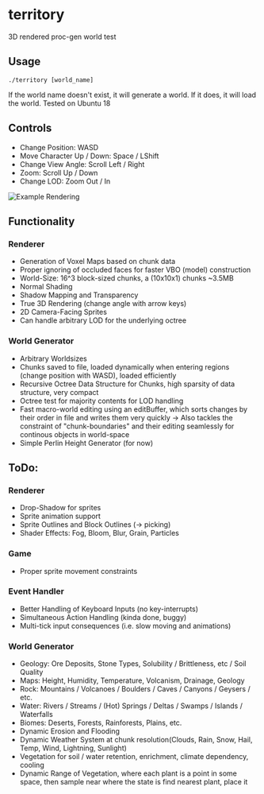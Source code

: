 # territory
3D rendered proc-gen world test

## Usage
    ./territory [world_name]
If the world name doesn't exist, it will generate a world. If it does, it will load the world. Tested on Ubuntu 18

## Controls
- Change Position: WASD
- Move Character Up / Down: Space / LShift
- Change View Angle: Scroll Left / Right
- Zoom: Scroll Up / Down
- Change LOD: Zoom Out / In

![Example Rendering](https://github.com/weigert/territory/blob/master/territory.png)

## Functionality
### Renderer
- Generation of Voxel Maps based on chunk data
- Proper ignoring of occluded faces for faster VBO (model) construction
- World-Size: 16^3 block-sized chunks, a (10x10x1) chunks ~3.5MB
- Normal Shading
- Shadow Mapping and Transparency
- True 3D Rendering (change angle with arrow keys)
- 2D Camera-Facing Sprites
- Can handle arbitrary LOD for the underlying octree

### World Generator
- Arbitrary Worldsizes
- Chunks saved to file, loaded dynamically when entering regions (change position with WASD), loaded efficiently
- Recursive Octree Data Structure for Chunks, high sparsity of data structure, very compact
- Octree test for majority contents for LOD handling
- Fast macro-world editing using an editBuffer, which sorts changes by their order in file and writes them very quickly
  -> Also tackles the constraint of "chunk-boundaries" and their editing seamlessly for continous objects in world-space
- Simple Perlin Height Generator (for now)

## ToDo:
### Renderer
- Drop-Shadow for sprites
- Sprite animation support
- Sprite Outlines and Block Outlines (-> picking)
- Shader Effects: Fog, Bloom, Blur, Grain, Particles

### Game
- Proper sprite movement constraints

### Event Handler
- Better Handling of Keyboard Inputs (no key-interrupts)
- Simultaneous Action Handling (kinda done, buggy)
- Multi-tick input consequences (i.e. slow moving and animations)

### World Generator
- Geology: Ore Deposits, Stone Types, Solubility / Brittleness, etc / Soil Quality
- Maps: Height, Humidity, Temperature, Volcanism, Drainage, Geology
- Rock: Mountains / Volcanoes / Boulders / Caves / Canyons / Geysers / etc.
- Water: Rivers / Streams / (Hot) Springs / Deltas / Swamps / Islands / Waterfalls
- Biomes: Deserts, Forests, Rainforests, Plains, etc.
- Dynamic Erosion and Flooding
- Dynamic Weather System at chunk resolution(Clouds, Rain, Snow, Hail, Temp, Wind, Lightning, Sunlight)
- Vegetation for soil / water retention, enrichment, climate dependency, cooling
- Dynamic Range of Vegetation, where each plant is a point in some space, then sample near where the state is find nearest plant, place it
